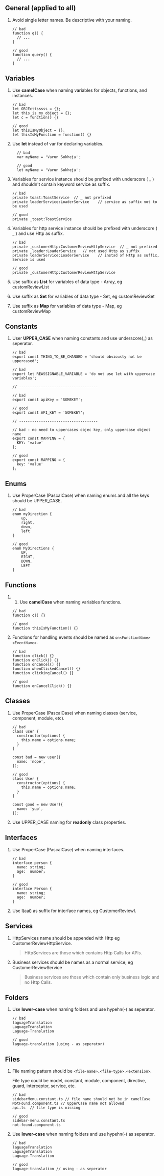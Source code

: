 ## General (applied to all)
1. Avoid single letter names. Be descriptive with your naming.
    ```
    // bad
    function q() {
      // ...
    }

    // good
    function query() {
      // ...
    }
    ```
    
    
## Variables
1. Use **camelCase** when naming variables for objects, functions, and instances.
    ```
    // bad
    let OBJEcttsssss = {};
    let this_is_my_object = {};
    let c = function() {}

    // good
    let thisIsMyObject = {};
    let thisIsMyFunction = function() {}
    ```

1. Use **let** instead of var for declaring variables.
    ```
      // bad 
      var myName = 'Varun Sukheja';
      
      // good
      let myName = 'Varun Sukheja';
    ```
    
1. Variables for service instance should be prefixed with underscore ( _ ) and shouldn't contain keyword service as suffix.    
    ```
    // bad
    private toast:ToastService  // _ not prefixed
    private loaderService:LoaderService    // service as suffix not to be used
    
    // good
    private _toast:ToastService
    ```
1. Variables for http service instance should be prefixed with underscore ( _ ) and use Http as suffix.    
    ```
    // bad
    private _customerHttp:CustomerReviewHttpService  // _ not prefixed
    private _loader:LoaderService   // not used Http as suffix
    private loaderService:LoaderService    // instad of Http as suffix, Service is used
    
    // good
    private _customerHttp:CustomerReviewHttpService
    ```
1.  Use suffix as **List** for variables of data type - Array, eg customReviewList
1.  Use suffix as **Set** for variables of data type - Set, eg customReviewSet
1.  Use suffix as **Map** for variables of data type - Map, eg customReviewMap


## Constants
1. User **UPPER_CASE** when naming constants and use underscore(_) as seperator.
    ```
    // bad
    export const THING_TO_BE_CHANGED = 'should obviously not be uppercased';

    // bad
    export let REASSIGNABLE_VARIABLE = 'do not use let with uppercase variables';

    // ------------------------------------

    // bad
    export const apiKey = 'SOMEKEY';
        
    // good
    export const API_KEY = 'SOMEKEY';
    
    // ------------------------------------
    
    // bad - no need to uppercases objec key, only uppercase object name
    export const MAPPING = {
      KEY: 'value'
    };
    
    // good
    export const MAPPING = {
      key: 'value'
    };    
    ```
    
    
## Enums
1. Use ProperCase (PascalCase) when naming enums and all the keys should be UPPER_CASE.
    ```
    // bad
    enum myDirection {
        up,
        right,
        down,
        left
    }
    
    // good
    enum MyDirections {
        UP,
        RIGHT,
        DOWN,
        LEFT
    }
    ```
    
    
## Functions
1. 1. Use **camelCase** when naming variables functions.
    ```
    // bad
    function c() {}

    // good
    function thisIsMyFunction() {}
    ```
    
1.  Functions for handling events should be named as `on<FunctionName><EventName>`.
    ```
    // bad
    function click() {}
    function onClick() {}
    function onCancel() {}
    function whenClickedCancel() {}    
    function clickingCancel() {}    

    // good
    function onCancelClick() {}
    ```


## Classes
1. Use ProperCase (PascalCase) when naming classes (service, component, module, etc).
    ```
    // bad
    class user {
      constructor(options) {
        this.name = options.name;
      }
    }

    const bad = new user({
      name: 'nope',
    });
    
    // good
    class User {
      constructor(options) {
        this.name = options.name;
      }
    }

    const good = new User({
      name: 'yup',
    });
   ``` 
1. Use UPPER_CASE naming for **readonly** class properties.
    

## Interfaces
1. Use ProperCase (PascalCase) when naming interfaces.
    ```
    // bad
    interface person {
      name: string;
      age:  number;
    }  
    
    // good
    interface Person {
      name: string;
      age:  number;
    }  
    ```

1. Use I(aai) as suffix for interface names, eg CustomerReviewI.


## Services
1. HttpServices name should be appended with Http eg CustomerReviewHttpService.
    >  HttpServices are those which contains Http Calls for APIs.

1. Business services should be names as a normal service, eg CustomerReviewService
    >  Business services are those which contain only business logic and no Http Calls.

    
## Folders
1. Use **lower-case** when naming folders and use hypehn(-) as seperator.
    ```
    // bad 
    laguageTranslation
    LaguageTranslation
    Laguage-Translation
    
    // good
    laguage-translation (using - as seperator)
    ```


## Files
1. File naming pattern should be `<file-name>.<file-type>.<extension>`.

    File type could be model, constant, module, component, directive, guard, interceptor, service, etc.
    ```
    // bad
    sidebarMenu.constant.ts // file name should not be in camelCase
    NotFound.component.ts // UpperCase name not allowed
    api.ts  // file type is missing
    
    // good
    sidebar-menu.constant.ts
    not-found.component.ts    
    ```

1. Use **lower-case** when naming folders and use hypehn(-) as seperator.
    ```
    // bad 
    laguageTranslation
    LaguageTranslation
    Laguage-Translation
    
    // good
    laguage-translation // using - as seperator
    

